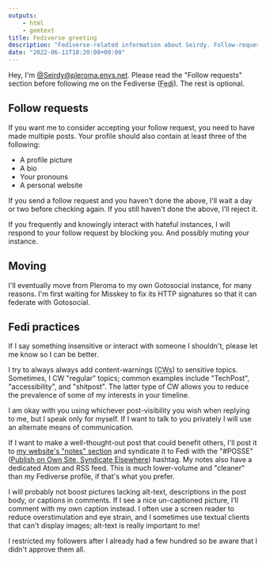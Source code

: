 ```yaml
---
outputs:
    - html
    - gemtext
title: Fediverse greeting
description: "Fediverse-related information about Seirdy. Follow-request information, Fedi practices, etc."
date: "2022-06-11T18:20:00+00:00"
---
```

Hey, I'm [@Seirdy@pleroma.envs.net](https://pleroma.envs.net/Seirdy). Please read the "Follow requests" section before following me on the Fediverse (<abbr title="Fediverse">Fedi</abbr>). The rest is optional.

Follow requests
---------------

If you want me to consider accepting your follow request, you need to have made multiple posts. Your profile should also contain at least three of the following:

- A profile picture
- A bio
- Your pronouns
- A personal website

If you send a follow request and you haven't done the above, I'll wait a day or two before checking again. If you still haven't done the above, I'll reject it.

If you frequently and knowingly interact with hateful instances, I will respond to your follow request by blocking you. And possibly muting your instance.

Moving
------

I'll eventually move from Pleroma to my own Gotosocial instance, for many reasons. I'm first waiting for Misskey to fix its HTTP signatures so that it can federate with Gotosocial.

Fedi practices
--------------

If I say something insensitive or interact with someone I shouldn't, please let me know so I can be better.

I try to always always add content-warnings (<abbr title="content-warn or content-warning">CWs</abbr>) to sensitive topics. Sometimes, I CW "regular" topics; common examples include "TechPost", "accessibility", and "shitpost". The latter type of CW allows you to reduce the prevalence of some of my interests in your timeline.

I am okay with you using whichever post-visibility you wish when replying to me, but I speak only for myself. If I want to talk to you privately I will use an alternate means of communication.

If I want to make a well-thought-out post that could benefit others, I'll post it to [my website's "notes" section](../notes/) and syndicate it to Fedi with the "#POSSE" ([Publish on Own Site, Syndicate Elsewhere](https://indieweb.org/posse)) hashtag. My notes also have a dedicated Atom and RSS feed. This is much lower-volume and "cleaner" than my Fediverse profile, if that's what you prefer.

I will probably not boost pictures lacking alt-text, descriptions in the post body, or captions in comments. If I see a nice un-captioned picture, I’ll comment with my own caption instead. I often use a screen reader to reduce overstimulation and eye strain, and I sometimes use textual clients that can't display images; alt-text is really important to me!

I restricted my followers after I already had a few hundred so be aware that I didn't approve them all.

